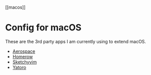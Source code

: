[[macos]]

# Config for macOS

These are the 3rd party apps I am currently using to extend macOS.

- [Aerospace](https://github.com/nikitabobko/AeroSpace)
- [Homerow](https://github.com/nchudleigh/homerow)
- [Sketchyvim](https://github.com/FelixKratz/SketchyVim)
- [Yatoro](https://github.com/jayadamsmorgan/Yatoro)
